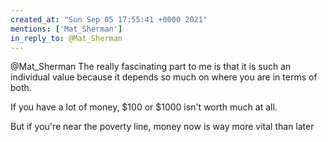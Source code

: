```yaml
---
created_at: "Sun Sep 05 17:55:41 +0000 2021"
mentions: ['Mat_Sherman']
in_reply_to: @Mat_Sherman
---
```


@Mat_Sherman The really fascinating part to me is that it is such an individual value because it depends so much on where you are in terms of both.

If you have a lot of money, $100 or $1000 isn't worth much at all. 

But if you're near the poverty line, money now is way more vital than later